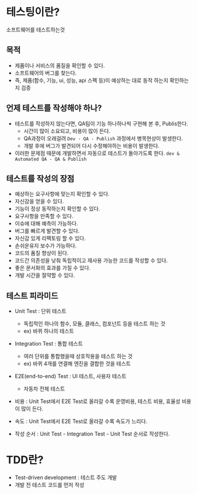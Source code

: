 # 테스팅이란?

소프트웨어를 테스트하는것

## 목적

- 제품이나 서비스의 품질을 확인할 수 있다.
- 소프트웨어의 버그를 찾는다.
- 즉, 제품(함수, 기능, ui, 성능, api 스펙 등)이 예상하는 대로 동작 하는지 확인하는지 검증

## 언제 테스트를 작성해야 하나?

- 테스트를 작성하지 않는다면, QA팀이 기능 하나하나씩 구현해 본 후, Publis한다.
    - 시간이 많이 소요되고, 비용이 많이 든다.
    - QA과정이 오래걸려 `Dev - QA - Publish` 과정에서 병목현상이 발생한다.
    - 개발 후에 버그가 발견되어 다시 수정해야하는 비용이 발생한다.
- 이러한 문제점 때문에 개발하면서 자동으로 테스트가 돌아가도록 한다. `dev & Automated QA - QA & Publish`

## 테스트를 작성의 장점

- 예상하는 요구사항에 맞는지 확인할 수 있다.
- 자신감을 얻을 수 있다.
- 기능이 정상 동작하는지 확인할 수 있다.
- 요구사항을 만족할 수 있다.
- 이슈에 대해 예측이 가능하다.
- 버그를 빠르게 발견할 수 있다.
- 자신감 있게 리팩토링 할 수 있다.
- 손쉬운유지 보수가 가능하다.
- 코드의 품질 향상이 된다.
- 코드간 의존성을 낮춰 독립적이고 재사용 가능한 코드를 작성할 수 있다.
- 좋은 문서화의 효과를 가질 수 있다.
- 개발 시간을 절약할 수 있다.

## 테스트 피라미드

- Unit Test : 단위 테스트
    - 독립적인 하나의 함수, 모듈, 클래스, 컴포넌트 등을 테스트 하는 것
    - ex) 바퀴 하나의 테스트
- Integration Test : 통합 테스트
    - 여러 단위를 통합했을때 상호작용을 테스트 하는 것
    - ex) 바퀴 4개를 연결해 엔진을 결합한 것을 테스트
- E2E(end-to-end) Test : UI 테스트, 사용자 테스트
    - 자동차 전체 테스트

- 비용 : Unit Test에서 E2E Test로 올라갈 수록 운영비용, 테스트 비용, 효율성 비용이 많이 든다.
- 속도 : Unit Test에서 E2E Test로 올라갈 수록 속도가 느리다.
- 작성 순서 :  Unit Test - Integration Test - Unit Test 순서로 작성한다.

# TDD란?

- Test-driven development : 테스트 주도 개발
- 개발 전 테스트 코드를 먼저 작성
